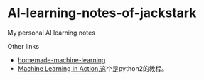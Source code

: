 # AI-learning-notes-of-jackstark
My personal AI learning notes


Other links
- [homemade-machine-learning](https://github.com/ArtechStark/homemade-machine-learning)
- [Machine Learning in Action](https://github.com/ArtechStark/machinelearninginaction),这个是python2的教程。

